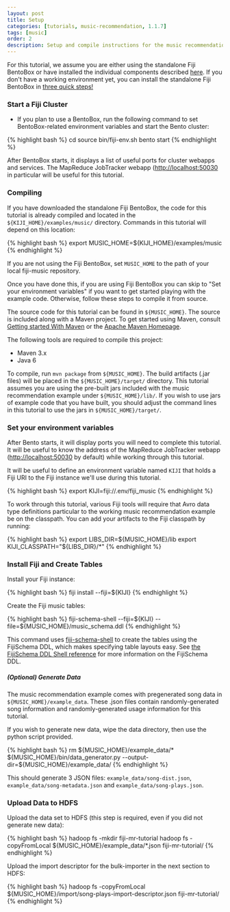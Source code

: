 ```yaml
---
layout: post
title: Setup
categories: [tutorials, music-recommendation, 1.1.7]
tags: [music]
order: 2
description: Setup and compile instructions for the music recommendation tutorial.
---
```

For this tutorial, we assume you are either using the standalone Fiji BentoBox or
have installed the individual components described [here](http://www.fiji.org/getstarted/).
If you don\'t have a working environment yet, you can install the standalone Fiji
BentoBox in [three quick steps!](http://www.fiji.org/#tryit)

### Start a Fiji Cluster

*  If you plan to use a BentoBox, run the following command to set BentoBox-related environment
   variables and start the Bento cluster:

<div class="userinput">
{% highlight bash %}
cd <path/to/bento>
source bin/fiji-env.sh
bento start
{% endhighlight %}
</div>

After BentoBox starts, it displays a list of useful ports for cluster webapps and services.  The
MapReduce JobTracker webapp ([http://localhost:50030](http://localhost:50030) in particular will be
useful for this tutorial.

### Compiling

If you have downloaded the standalone Fiji BentoBox, the code for this tutorial
is already compiled and located in the `${KIJI_HOME}/examples/music/` directory.
Commands in this tutorial will depend on this location:

<div class="userinput">
{% highlight bash %}
export MUSIC_HOME=${KIJI_HOME}/examples/music
{% endhighlight %}
</div>

If you are not using the Fiji BentoBox, set `MUSIC_HOME` to the path of your local
fiji-music repository.

Once you have done this, if you are using Fiji BentoBox you can skip to
"Set your environment variables" if you want to get started playing with the example code.
Otherwise, follow these steps to compile it from source.

The source code for this tutorial can be found in `${MUSIC_HOME}`.
The source is included along with a Maven project. To get started using Maven,
consult [Getting started With Maven]({{site.fiji_url}}/get-started-with-maven) or
the [Apache Maven Homepage](http://maven.apache.org/).

The following tools are required to compile this project:
* Maven 3.x
* Java 6

To compile, run `mvn package` from `${MUSIC_HOME}`. The build
artifacts (.jar files) will be placed in the `${MUSIC_HOME}/target/`
directory. This tutorial assumes you are using the pre-built jars included with
the music recommendation example under `${MUSIC_HOME}/lib/`. If you wish to
use jars of example code that you have built, you should adjust the command
lines in this tutorial to use the jars in `${MUSIC_HOME}/target/`.

### Set your environment variables
After Bento starts, it will display ports you will need to complete this tutorial. It will be useful
to know the address of the MapReduce JobTracker webapp
([http://localhost:50030](http://localhost:50030) by default) while working through this tutorial.

It will be useful to define an environment variable named `KIJI` that holds a Fiji URI to the Fiji
instance we'll use during this tutorial.

<div class="userinput">
{% highlight bash %}
export KIJI=fiji://.env/fiji_music
{% endhighlight %}
</div>

To work through this tutorial, various Fiji tools will require that Avro data
type definitions particular to the working music recommendation example be on the
classpath. You can add your artifacts to the Fiji classpath by running:

<div class="userinput">
{% highlight bash %}
export LIBS_DIR=${MUSIC_HOME}/lib
export KIJI_CLASSPATH="${LIBS_DIR}/*"
{% endhighlight %}
</div>

### Install Fiji and Create Tables

Install your Fiji instance:

<div class="userinput">
{% highlight bash %}
fiji install --fiji=${KIJI}
{% endhighlight %}
</div>

Create the Fiji music tables:

<div class="userinput">
{% highlight bash %}
fiji-schema-shell --fiji=${KIJI} --file=${MUSIC_HOME}/music_schema.ddl
{% endhighlight %}
</div>

This command uses [fiji-schema-shell](https://github.com/fijiproject/fiji-schema-shell)
to create the tables using the FijiSchema DDL, which makes specifying table layouts easy.
See [the FijiSchema DDL Shell reference]({{site.userguide_schema_1_5_0}}/schema-shell-ddl-ref)
for more information on the FijiSchema DDL.

##### (Optional) Generate Data

The music recommendation example comes with pregenerated song data in
`${MUSIC_HOME}/example_data`.  These .json files contain randomly-generated song information
and randomly-generated usage information for this tutorial.

If you wish to generate new data, wipe the data directory, then use the python script provided.

<div class="userinput">
{% highlight bash %}
rm ${MUSIC_HOME}/example_data/*
${MUSIC_HOME}/bin/data_generator.py --output-dir=${MUSIC_HOME}/example_data/
{% endhighlight %}
</div>

This should generate 3 JSON files: `example_data/song-dist.json`, `example_data/song-metadata.json`
and `example_data/song-plays.json`.

### Upload Data to HDFS

Upload the data set to HDFS (this step is required, even if you did not generate new data):

<div class="userinput">
{% highlight bash %}
hadoop fs -mkdir fiji-mr-tutorial
hadoop fs -copyFromLocal ${MUSIC_HOME}/example_data/*.json fiji-mr-tutorial/
{% endhighlight %}
</div>

Upload the import descriptor for the bulk-importer in the next section to HDFS:

<div class="userinput">
{% highlight bash %}
hadoop fs -copyFromLocal ${MUSIC_HOME}/import/song-plays-import-descriptor.json fiji-mr-tutorial/
{% endhighlight %}
</div>
